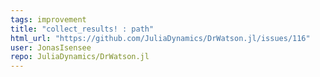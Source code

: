 ```yaml
---
tags: improvement
title: "collect_results! : path"
html_url: "https://github.com/JuliaDynamics/DrWatson.jl/issues/116"
user: JonasIsensee
repo: JuliaDynamics/DrWatson.jl
---
```


